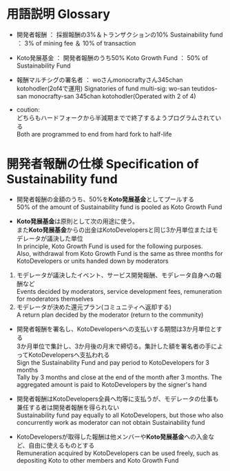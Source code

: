 # 用語説明 Glossary

- 開発者報酬 ： 採掘報酬の3%＆トランザクションの10%
Sustainability fund ： 3% of mining fee ＆ 10% of transaction
- Koto発展基金 ： 開発者報酬のうち50%
Koto Growth Fund ： 50% of Sustainability Fund
- 報酬マルチシグの署名者 ： woさんmonocraftyさん345chan kotohodler(2of4で運用)
Signatories of fund multi-sig: wo-san teutidos-san monocrafty-san 345chan kotohodler(Operated with 2 of 4)

- coution:  
どちらもハードフォークから半減期までで終了するようプログラムされている  
Both are programmed to end from hard fork to half-life

# 開発者報酬の仕様 Specification of Sustainability fund

- 開発者報酬の金額のうち、50%を**Koto発展基金**としてプールする  
50% of the amount of Sustainability fund is pooled as Koto Growth Fund

- **Koto発展基金**は原則として次の用途に使う。  
また**Koto発展基金**からの出金はKotoDevelopersと同じ3か月単位またはモデレータが議決した単位  
In principle, Koto Growth Fund is used for the following purposes.  
Also, withdrawal from Koto Growth Fund is the same as three months for KotoDevelopers or units handed down by moderators  
 1. モデレータが議決したイベント、サービス開発報酬、モデレータ自身への報酬など  
Events decided by moderators, service development fees, remuneration for moderators   themselves  
 2. モデレータが決めた還元プラン(コミュニティへ返却する)  
A return plan decided by the moderator (return to the community)  

- 開発者報酬を署名し、KotoDevelopersへの支払いする期間は3か月単位とする  
3か月単位で集計し、3か月後の月末で締切る。集計した額を署名者の手によってKotoDevelopersへ支払われる  
Sign the Sustainability Fund and pay period to KotoDevelopers for 3 months  
Tally by 3 months and close at the end of the month after 3 months. The aggregated amount is paid to KotoDevelopers by the signer's hand  

-  開発者報酬はKotoDevelopers全員へ均等に支払うが、モデレータの仕事も兼任する者は開発者報酬を得られない  
Sustainability fund pay equally to all KotoDevelopers, but those who also concurrently work as moderator can not obtain Sustainability fund  

-  KotoDevelopersが取得した報酬は他メンバーや**Koto発展基金**への入金など、自由に使えるものとする  
Remuneration acquired by KotoDevelopers can be used freely, such as depositing Koto to other members and Koto Growth Fund  